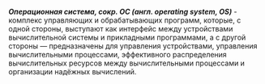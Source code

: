 ***Операционная система, сокр. ОС (англ. operating system, OS)*** - комплекс управляющих и обрабатывающих программ, которые, с одной стороны, выступают как интерфейс между устройствами вычислительной системы и прикладными программами, а с другой стороны — предназначены для управления устройствами, управления вычислительными процессами, эффективного распределения вычислительных ресурсов между вычислительными процессами и организации надёжных вычислений.

